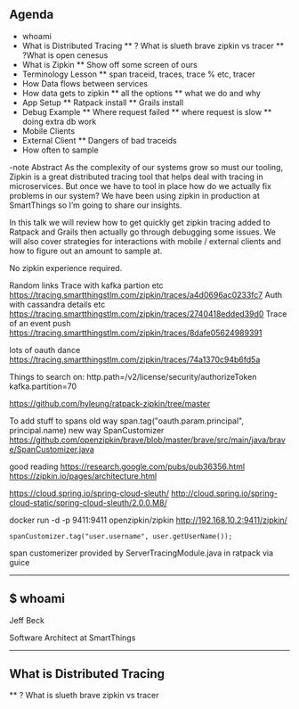 ## Agenda

* whoami
* What is Distributed Tracing
** ? What is slueth brave zipkin vs tracer
** ?What is open cenesus
* What is Zipkin
** Show off some screen of ours
* Terminology Lesson
** span traceid, traces, trace % etc, tracer
* How Data flows between services
* How data gets to zipkin
** all the options
** what we do and why
* App Setup
** Ratpack install
** Grails install
* Debug Example
** Where request failed
** where request is slow
** doing extra db work
* Mobile Clients 
* External Client
** Dangers of bad traceids
* How often to sample





-note
Abstract
As the complexity of our systems grow so must our tooling, Zipkin is a great distributed tracing tool that helps deal with tracing in microservices. But once we have to tool in place how do we actually fix problems in our system? We have been using zipkin in production at SmartThings so I’m going to share our insights.

In this talk we will review how to get quickly get zipkin tracing added to Ratpack and Grails then actually go through debugging some issues. We will also cover strategies for interactions with mobile / external clients and how to figure out an amount to sample at.

No zipkin experience required.



Random links
Trace with kafka partion etc https://tracing.smartthingstlm.com/zipkin/traces/a4d0696ac0233fc7
Auth with cassandra details etc https://tracing.smartthingstlm.com/zipkin/traces/2740418edded39d0
Trace of an event push https://tracing.smartthingstlm.com/zipkin/traces/8dafe05624989391

lots of oauth dance https://tracing.smartthingstlm.com/zipkin/traces/74a1370c94b6fd5a

Things to search on:
http.path=/v2/license/security/authorizeToken
kafka.partition=70


https://github.com/hyleung/ratpack-zipkin/tree/master


To add stuff to spans old way
span.tag("oauth.param.principal", principal.name)
new way SpanCustomizer
https://github.com/openzipkin/brave/blob/master/brave/src/main/java/brave/SpanCustomizer.java

good reading 
https://research.google.com/pubs/pub36356.html
https://zipkin.io/pages/architecture.html

https://cloud.spring.io/spring-cloud-sleuth/
http://cloud.spring.io/spring-cloud-static/spring-cloud-sleuth/2.0.0.M8/



docker run -d -p 9411:9411 openzipkin/zipkin
http://192.168.10.2:9411/zipkin/

```
spanCustomizer.tag("user.username", user.getUserName());

```

span customerizer provided by ServerTracingModule.java in ratpack via guice

----
## $ whoami

Jeff Beck

Software Architect at SmartThings

----
## What is Distributed Tracing



** ? What is slueth brave zipkin vs tracer
